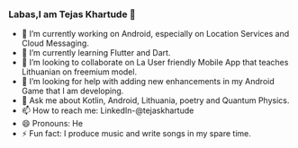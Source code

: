 ### Labas,I am Tejas Khartude 👋




- 🔭 I’m currently working on Android, especially on Location Services and Cloud Messaging.
- 🌱 I’m currently learning Flutter and Dart.
- 👯 I’m looking to collaborate on La User friendly Mobile App that teaches Lithuanian on freemium model.
- 🤔 I’m looking for help with adding new enhancements in my Android Game that I am developing.
- 💬 Ask me about Kotlin, Android, Lithuania, poetry and Quantum Physics.
- 📫 How to reach me: LinkedIn-@tejaskhartude
- 😄 Pronouns: He
- ⚡ Fun fact: I produce music and write songs in my spare time.

